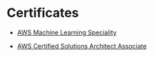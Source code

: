 #  Certificates

* [AWS Machine Learning Speciality](https://github.com/riched158/Certificates/blob/master/AWS_ML_cert.pdf)

* [AWS Certified Solutions Architect Associate](https://github.com/riched158/Certificates/blob/master/AWSCertifiedSolutionsArchitectAssociateCertificate.pdf)

